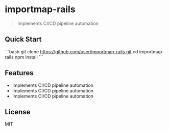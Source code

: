 # importmap-rails

> Implements CI/CD pipeline automation

## Quick Start

\`\`\`bash
git clone https://github.com/user/importmap-rails.git
cd importmap-rails
npm install
\`\`\`

## Features

- Implements CI/CD pipeline automation
- Implements CI/CD pipeline automation
- Implements CI/CD pipeline automation

## License

MIT
